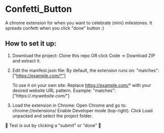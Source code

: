 # Confetti_Button
A chrome extension for when you want to celebrate (mini) milestones. It spreads confetti when you click "done" button :)

## How to set it up:
1. Download the project:
   Clone this repo OR click Code → Download ZIP and extract it.

2. Edit the manifest.json file:
   By default, the extension runs on: "matches": ["https://example.com/*"]

   To use it on your own site:
   Replace https://example.com/* with your desired website URL pattern.
   Example: "matches": ["https://*.mywebsite.com/*"]
   
3. Load the extension in Chrome:
   Open Chrome and go to: chrome://extensions/
   Enable Developer mode (top-right).
   Click Load unpacked and select the project folder.

🎉 Test is out by clicking a "submit" or "done" 🎉
